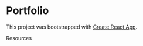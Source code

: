 # Portfolio

This project was bootstrapped with [Create React App](https://github.com/facebook/create-react-app).


Resources

<!-- https://www.digitalocean.com/community/tutorials/how-to-use-font-awesome-5-with-react -->
<!-- https://github.com/FortAwesome/react-fontawesome#build-a-library-to-reference-icons-throughout-your-app-more-conveniently -->
<!-- https://dev.to/hunterbecton/react-tutorial-change-state-with-react-hooks-and-mouse-events-1g3m -->